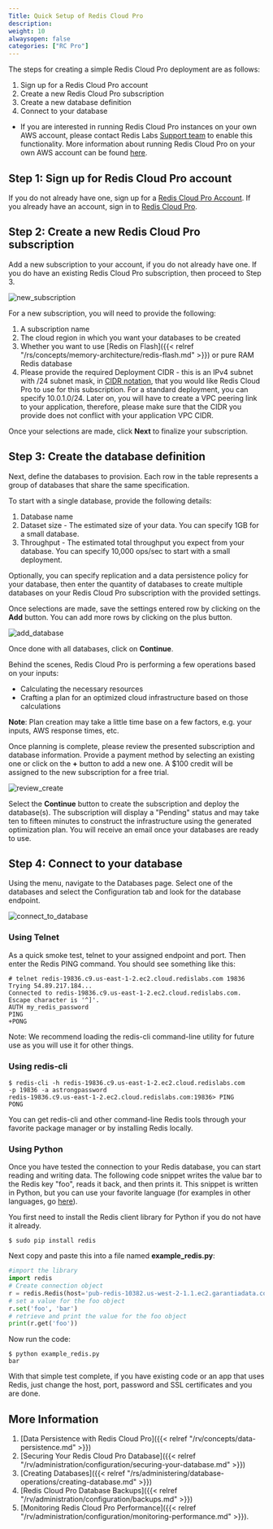 ```yaml
---
Title: Quick Setup of Redis Cloud Pro
description: 
weight: 10
alwaysopen: false
categories: ["RC Pro"]
---
```

The steps for creating a simple Redis Cloud Pro deployment are
as follows:

1. Sign up for a Redis Cloud Pro account
1. Create a new Redis Cloud Pro subscription
1. Create a new database definition
1. Connect to your database
* If you are interested in running Redis Cloud Pro instances on your own AWS account, please contact Redis Labs [Support team](https://redislabs.com/company/support) to enable this functionality. More information about running Redis Cloud Pro on your own AWS account can be found [here](/rv/how-to/creating-cloud-account/).

## Step 1: Sign up for Redis Cloud Pro account

If you do not already have one, sign up for a [Redis Cloud Pro Account](https://app.redislabs.com/#/sign-up/vpc).
If you already have an account, sign in to [Redis Cloud Pro](https://app.redislabs.com/#/login?).

## Step 2: Create a new Redis Cloud Pro subscription

Add a new subscription to your account, if you do not already have one.
If you do have an existing Redis Cloud Pro subscription, then proceed to Step 3.

![new_subscription](/images/rv/new_subscription.png?width=800&height=406)

For a new subscription, you will need to provide the following:

1. A subscription name
1. The cloud region in which you want your databases to be created
1. Whether you want to use [Redis on
    Flash]({{< relref "/rs/concepts/memory-architecture/redis-flash.md" >}})
    or pure RAM Redis database
1. Please provide the required Deployment CIDR - this is an IPv4
    subnet with /24 subnet mask, in [CIDR
    notation](https://en.wikipedia.org/wiki/Classless_Inter-Domain_Routing#CIDR_notation),
    that you would like Redis Cloud Pro to use for this subscription. For a standard deployment, you can
    specify 10.0.1.0/24. Later on, you will have to create a VPC peering
    link to your application, therefore, please make sure that the CIDR
    you provide does not conflict with your application VPC CIDR.

Once your selections are made, click **Next** to finalize your
subscription. 

## Step 3: Create the database definition

Next, define the databases to provision. Each row in the table
represents a group of databases that share the same specification.

To start with a single database, provide the following details:

1. Database name
1. Dataset size - The estimated size of your data. You can specify 1GB
    for a small database.
1. Throughput - The estimated total throughput you expect from your
    database. You can specify 10,000 ops/sec to start with a small
    deployment.

Optionally, you can specify replication and a data persistence policy
for your database, then enter the quantity of databases to create
multiple databases on your Redis Cloud Pro subscription with the provided settings.

Once selections are made, save the settings entered row by clicking on
the **Add** button. You can add more rows by clicking on the plus
button.

![add_database](/images/rv/add_database.png?width=800&height=444)

Once done with all databases, click on **Continue**.

Behind the scenes, Redis Cloud Pro is performing a few operations based on your
inputs:

- Calculating the necessary resources
- Crafting a plan for an optimized cloud infrastructure based on those
    calculations

**Note**: Plan creation may take a little time base on a few factors,
e.g. your inputs, AWS response times, etc.

Once planning is complete, please review the presented subscription and
database information. 
Provide a payment method by selecting an existing one or click on the **+** button to add
a new one.
A $100 credit will be assigned to the new subscription for a free trial.

![review_create](/images/rv/review_create.png?width=800&height=594)

Select the **Continue** button to create the subscription and deploy the
database(s). The subscription will display a "Pending" status and may
take ten to fifteen minutes to construct the infrastructure using the
generated optimization plan. You will receive an email once your
databases are ready to use.

## Step 4: Connect to your database

Using the menu, navigate to the Databases page. Select one of the
databases and select the Configuration tab and look for the database
endpoint.

![connect_to_database](/images/rv/connect_to_database.png?width=800&height=599)

### Using Telnet

As a quick smoke test, telnet to your assigned endpoint and port. Then
enter the Redis PING command. You should see something like this:

```src
# telnet redis-19836.c9.us-east-1-2.ec2.cloud.redislabs.com 19836
Trying 54.89.217.184...
Connected to redis-19836.c9.us-east-1-2.ec2.cloud.redislabs.com.
Escape character is '^]'.
AUTH my_redis_password
PING
+PONG
```

Note: We recommend loading the redis-cli command-line utility for future
use as you will use it for other things.

### Using redis-cli

```src
$ redis-cli -h redis-19836.c9.us-east-1-2.ec2.cloud.redislabs.com 
-p 19836 -a astrongpassword
redis-19836.c9.us-east-1-2.ec2.cloud.redislabs.com:19836> PING
PONG
```

You can get redis-cli and other command-line Redis tools through your
favorite package manager or by installing Redis locally.

### Using Python

Once you have tested the connection to your Redis database, you can
start reading and writing data. The following code snippet writes the
value bar to the Redis key "foo", reads it back, and then prints it.
This snippet is written in Python, but you can use your favorite
language (for examples in other languages, go
[here](https://redislabs.com/resources/how-to-redis-enterprise/)).

You first need to install the Redis client library for Python if you do
not have it already.

```src
$ sudo pip install redis
```

Next copy and paste this into a file named
**example_redis.py**:

```python
#import the library
import redis 
# Create connection object
r = redis.Redis(host='pub-redis-10382.us-west-2-1.1.ec2.garantiadata.com', port=10382)
# set a value for the foo object
r.set('foo', 'bar')
# retrieve and print the value for the foo object
print(r.get('foo'))
```

Now run the code:

```src
$ python example_redis.py
bar
```

With that simple test complete, if you have existing code or an app that
uses Redis, just change the host, port, password and SSL certificates
and you are done.

## More Information

1. [Data Persistence with Redis Cloud Pro]({{< relref "/rv/concepts/data-persistence.md" >}})
1. [Securing Your Redis Cloud Pro
    Database]({{< relref "/rv/administration/configuration/securing-your-database.md" >}})
1. [Creating
    Databases]({{< relref "/rs/administering/database-operations/creating-database.md" >}})
1. [Redis Cloud Pro Database
    Backups]({{< relref "/rv/administration/configuration/backups.md" >}})
1. [Monitoring Redis Cloud Pro
    Performance]({{< relref "/rv/administration/configuration/monitoring-performance.md" >}}).

